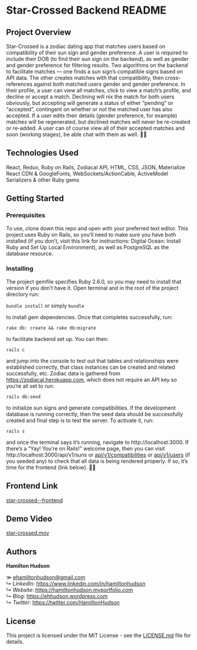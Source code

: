 # Star-Crossed Backend README

## Project Overview

Star-Crossed is a zodiac dating app that matches users based on compatibility of their sun sign and gender preference. A user is required to include their DOB (to find their sun sign on the backend), as well as gender and gender preference for filtering results. Two algorithms on the backend to facilitate matches — one finds a sun sign’s compatible signs based on API data. The other creates matches with that compatibility, then cross-references against both matched users gender and gender preference. In their profile, a user can view all matches, click to view a match’s profile, and decline or accept a match. Declining will nix the match for both users obviously, but accepting will generate a status of either “pending” or “accepted”, contingent on whether or not the matched user has also accepted. If a user edits their details (gender preference, for example) matches will be regenerated, but declined matches will never be re-created or re-added. A user can of course view all of their accepted matches and soon (working stages), be able chat with them as well. 🔮💌

## Technologies Used

React, Redux, Ruby on Rails, Zodiacal API, HTML, CSS, JSON, Materialize React CDN & GoogleFonts, WebSockets/ActionCable, ActiveModel Serializers & other Ruby gems

## Getting Started

### Prerequisites
To use, clone down this repo and open with your preferred text editor. This project uses Ruby on Rails, so you’ll need to make sure you have both installed (if you don’t, visit this link for instructions: Digital Ocean: Install Ruby and Set Up Local Environment), as well as PostgreSQL as the database resource. 

### Installing
The project gemfile specifies Ruby 2.6.0, so you may need to install that version if you don’t have it. Open terminal and in the root of the project directory run:

`bundle install`
or simply
`bundle`

to install gem dependencies. Once that completes successfully, run:

`rake db: create && rake db:migrate`

to facilitate backend set up. You can then:

`rails c`

and jump into the console to test out that tables and relationships were established correctly, that class instances can be created and related successfully, etc. Zodiac data is gathered from https://zodiacal.herokuapp.com, which does not require an API key so you’re all set to run:

`rails db:seed`

to initialize sun signs and generate compatibilities. If the development database is running correctly, then the seed data should be successfully created and final step is to test the server. To activate it, run: 

`rails s`

and once the terminal says it’s running, navigate to http://localhost:3000. If there’s a “Yay! You’re on Rails!” welcome page, then you can visit http://localhost:3000/api/v1/suns or [api/v1/compatibilities](http://localhost:3000/api/v1/compatibilities) or [api/v1/users](http://localhost:3000/api/v1/users) (if you seeded any) to check that all data is being rendered properly. If so, it’s time for the frontend (link below). 🤙🏼

## Frontend Link

[star-crossed--frontend](https://github.com/ehamiltonhudson/star-crossed--frontend)

## Demo Video

[star-crossed.mov](https://drive.google.com/file/d/1s-mXsQ8bZujMtY53DviUvsxRgVIZOdFU/view)

## Authors

**Hamilton Hudson**

≫ ehamiltonhudson@gmail.com<br/>
↳ *LinkedIn*: https://www.linkedin.com/in/hamiltonhudson<br/>
↳ *Website*: https://hamiltonhudson.myportfolio.com<br/>
↳ *Blog*: https://ehhudson.wordpress.com<br/>
↳ *Twitter*: https://twitter.com/HamiltonHudson

## License

This project is licensed under the MIT License - see the [LICENSE.md](/LICENSE) file for details.
